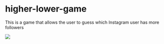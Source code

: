 # higher-lower-game
This is a game that allows the user to guess which Instagram user has more followers

![](https://user-images.githubusercontent.com/83522315/164869013-866fd02c-4f44-4712-b86b-f34ffac4b53d.PNG)
